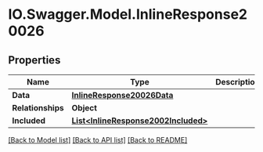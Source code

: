 # IO.Swagger.Model.InlineResponse20026
## Properties

Name | Type | Description | Notes
------------ | ------------- | ------------- | -------------
**Data** | [**InlineResponse20026Data**](InlineResponse20026Data.md) |  | [optional] 
**Relationships** | **Object** |  | [optional] 
**Included** | [**List&lt;InlineResponse2002Included&gt;**](InlineResponse2002Included.md) |  | [optional] 

[[Back to Model list]](../README.md#documentation-for-models) [[Back to API list]](../README.md#documentation-for-api-endpoints) [[Back to README]](../README.md)

